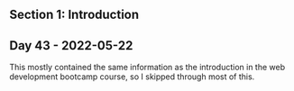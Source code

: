 ## Section 1: Introduction

## Day 43 - 2022-05-22

This mostly contained the same information as the introduction in the web development bootcamp course, so I skipped through most of this.
